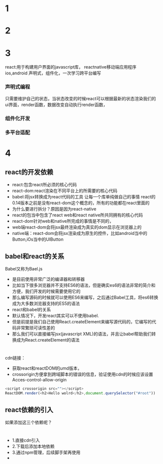 # 1
# 2
# 3
react:用于构建用户界面的javascript库，
reactnative移动端应用程序ios,android
声明式，组件化，一次学习跨平台编写
### 声明式编程
只需要维护自己的状态，当状态改变的时候react可以根据最新的状态渲染我们的ui界面，render函数，数据改变自动执行render函数，
### 组件化开发
### 多平台适配
# 4
## react的开发依赖
- react:包含react所必须的核心代码
- react-dom:react渲染在不同平台上的所需要的核心代码
- babel:将jsx转换成为react代码的工具
让每一个库单纯做自己的事情
react的0.14版本之前是没有react-dom这个概念的，所有的功能都在react里面的
- 为什么要进行拆分？原因是因为react-native
- react的包当中包含了react web和react native所共同拥有的核心代码
- react-dom针对web和native所完成的事情是不同的，
- web端react-dom会将jsx最终渲染成为真实的dom显示在浏览器上的
- native端：react-dom会将jsx渲染成为原生的控件，比如android当中的Button,iOs当中的UIButton
## babel和react的关系
Babel又称为Bael.js
- 是目前使用非常广泛的编译器和转移器
- 比如当下很多浏览器并不支持ES6的语法，但是确实es6的语法非常的简介和方便，我们开发的时候需要使用它的
- 那么编写源码的时候就可以使用ES6来编写，之后通过Babel工具，将es6转换成为大多数浏览器支持的ES5的语法
- react和babel的关系
- 默认情况下，开发react其实可以不使用babel.
- 但是前提是我们自己使用React.createElement来编写源代码的，它编写的代码非常繁琐可读性差的
- 那么我们可以直接编写jsx(javascript XML)的语法，并且让babel帮助我们转换成为React.createElement的语法
# 
cdn链接：
- 获取react和reactDOM的umd版本，
- crossorigin方便拿到跨域脚本的错误的信息，验证使用cdn的时候应该设置Acces-control-allow-origin
```js
<script crossorigin src=""></script>
ReactDOM.render(<h2>Hello wolrd</h2>,document.querySelector("#root"))
```
## react依赖的引入
如果添加这三个依赖呢？
#
- 1.直接cdn引入
- 2.下载后添加本地依赖
- 3.通过npm管理，后续脚手架再使用
- 
